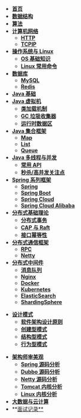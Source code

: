 * **[首页](Home)**
* **[数据结构](DataStructure/)**
* **[算法](Algos/)**
* **[计算机网络](Network/)**
  * **[HTTP](Network/HTTP)**
  * **[TCPIP](Network/TCPIP)**
* **[操作系统与 Linux](OS/)**
  * **[OS 基础知识](OS/Basic)**
  * **[Linux 常用命令](OS/Command)**
* **[数据库](Database/)**
  * **[MySQL](Database/MySQL)**
  * **[Redis](Database/Redis)**
* **[Java 基础](Java/Basic)**
* **[Java 虚拟机](JVM/)**
  * **[类加载机制](JVM/ClassLoader)**
  * **[GC 垃圾收集器](JVM/GC)**
  * **[运行时数据区](JVM/MemoryRegion)**
* **[Java 集合框架](JavaCollections/)**
  * **[Map](JavaCollections/Map)**
  * **[List](JavaCollections/List)**
  * **[Queue](JavaCollections/Queue)**
* **[Java 多线程与并发](JavaConcurrency/)**
  * **[常用 API](JavaConcurrency/BasicAPI)**
  * **[秒杀/高并发关注点](JavaConcurrency/Seckill)**
* **[Spring 系列框架](Spring/)**
  * **[Spring](Spring/Spring)**
  * **[Spring Boot](Spring/SpringBoot)**
  * **[Spring Cloud](Spring/SpringCloud)**
  * **[Spring Cloud Alibaba]()**
* **[分布式基础理论](Distributed/Basic/)**
  * **[分布式事务](Distributed/Basic/Transaction)**
  * **[CAP 与 Raft](Distributed/Basic/CAPAndRaft)**
  * **[接口幂等性](Distributed/Basic/Idempotent)**
* **[分布式通信框架]()**
  * **[RPC]()**
  * **[Netty]()**
* **[分布式中间件](Distributed/Middleware/)**
  * **[消息队列](Distributed/Middleware/MQ)**
  * **[Nginx](Distributed/Utils/Nginx)**
  * **[Docker]()**
  * **[Kubernetes]()**
  * **[ElasticSearch]()**
  * **[ShardingSphere]()**

- **[设计模式](DesignPatterns/)**
  - **[软件架构设计原则]()**
  - **[创建型模式]()**
  - **[结构型模式]()**
  - **[行为型模式]()**

* **[架构师审美观]()**
  * **[Spring 源码分析]()**
  * **[Dubbo 源码分析]()**
  * **[Netty 源码分析]()**
  * **[Tomcat 内核分析]()**
  * **[Linux 内核分析]()**
* **[大数据与云计算]()**
* **[面试记录**](Interview/)

